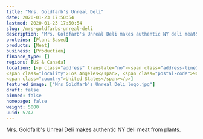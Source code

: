 ```yaml
---
title: "Mrs. Goldfarb's Unreal Deli"
date: 2020-01-23 17:50:54
lastmod: 2020-01-23 17:50:54
slug: /mrs-goldfarbs-unreal-deli
description: "Mrs. Goldfarb's Unreal Deli makes authentic NY deli meat&nbsp;from plants."
proteins: [Plant-Based]
products: [Meat]
business: [Production]
finance_type: []
regions: [US & Canada]
location: [<p class="address" translate="no"><span class="address-line1">West 1st Street</span><br>
<span class="locality">Los Angeles</span>, <span class="postal-code">90012</span><br>
<span class="country">United States</span></p>]
featured_image: ["Mrs Goldfarb's Unreal Deli logo.jpg"]
draft: false
pinned: false
homepage: false
weight: 5000
uuid: 5747
---
```

<p>Mrs. Goldfarb's Unreal Deli makes authentic NY deli meat&nbsp;from plants.</p>

